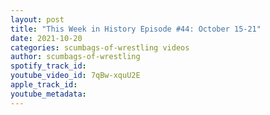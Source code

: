 ```yaml
---
layout: post
title: "This Week in History Episode #44: October 15-21"
date: 2021-10-20
categories: scumbags-of-wrestling videos
author: scumbags-of-wrestling
spotify_track_id: 
youtube_video_id: 7qBw-xquU2E
apple_track_id: 
youtube_metadata: 
---
```


